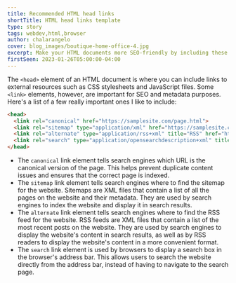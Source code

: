```yaml
---
title: Recommended HTML head links
shortTitle: HTML head links template
type: story
tags: webdev,html,browser
author: chalarangelo
cover: blog_images/boutique-home-office-4.jpg
excerpt: Make your HTML documents more SEO-friendly by including these lines in your `<head>` element.
firstSeen: 2023-01-26T05:00:00-04:00
---
```


The `<head>` element of an HTML document is where you can include links to external resources such as CSS stylesheets and JavaScript files. Some `<link>` elements, however, are important for SEO and metadata purposes. Here's a list of a few really important ones I like to include:

```html
<head>
  <link rel="canonical" href="https://samplesite.com/page.html">
  <link rel="sitemap" type="application/xml" href="https://samplesite.com/sitemap.xml">
  <link rel="alternate" type="application/rss+xml" title="RSS" href="https://samplesite.com/rss.xml">
  <link rel="search" type="application/opensearchdescription+xml" title="Search" href="https://samplesite.com/search.xml">
</head>
```

- The `canonical` link element tells search engines which URL is the canonical version of the page. This helps prevent duplicate content issues and ensures that the correct page is indexed.
- The `sitemap` link element tells search engines where to find the sitemap for the website. Sitemaps are XML files that contain a list of all the pages on the website and their metadata. They are used by search engines to index the website and display it in search results.
- The `alternate` link element tells search engines where to find the RSS feed for the website. RSS feeds are XML files that contain a list of the most recent posts on the website. They are used by search engines to display the website's content in search results, as well as by RSS readers to display the website's content in a more convenient format.
- The `search` link element is used by browsers to display a search box in the browser's address bar. This allows users to search the website directly from the address bar, instead of having to navigate to the search page.
